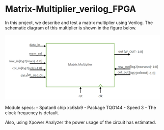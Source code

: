 # Matrix-Multiplier_verilog_FPGA


In this project, we describe and test a matrix multiplier using Verilog. The schematic diagram of this multiplier is shown in the figure below.

![Multiplier Schematic](schematic.png)

Module specs:
    - Spatan6 chip xc6slx9
    - Package TQG144
    - Speed 3
    - The clock frequency is default.

Also, using Xpower Analyzer the power usage of the circuit has estimated.